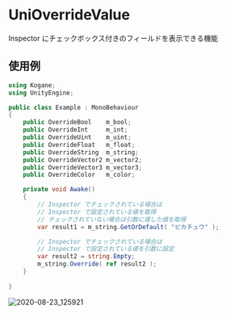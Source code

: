 # UniOverrideValue

Inspector にチェックボックス付きのフィールドを表示できる機能  

## 使用例

```cs
using Kogane;
using UnityEngine;

public class Example : MonoBehaviour
{
    public OverrideBool    m_bool;
    public OverrideInt     m_int;
    public OverrideUint    m_uint;
    public OverrideFloat   m_float;
    public OverrideString  m_string;
    public OverrideVector2 m_vector2;
    public OverrideVector3 m_vector3;
    public OverrideColor   m_color;

    private void Awake()
    {
        // Inspector でチェックされている場合は
        // Inspector で設定されている値を取得
        // チェックされていない場合は引数に渡した値を取得
        var result1 = m_string.GetOrDefault( "ピカチュウ" );

        // Inspector でチェックされている場合は
        // Inspector で設定されている値を引数に設定
        var result2 = string.Empty;
        m_string.Override( ref result2 );
    }
    
}
```

![2020-08-23_125921](https://user-images.githubusercontent.com/6134875/90970469-6b5ac580-e540-11ea-907c-e4d52e95dd59.png)
